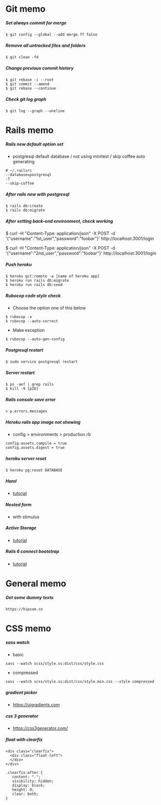# Git memo
##### Set always commit for merge
```
$ git config --global --add merge.ff false
```

##### Remove all untracked files and folders
```
$ git clean -fd
```

##### Change previous commit history
```
$ git rebase -i --root
$ git commit --amend
$ git rebase --continue
```

##### Check git log graph
```
$ git log --graph --oneline
```

# Rails memo
##### Rails new default option set
- postgresql default database / not using minitest / skip coffee auto generating
```
# ~/.railsrc
--database=postgresql
-T
--skip-coffee
```

##### After rails new with postgresql
```
$ rails db:create
$ rails db:migrate
```

##### After setting back-end environment, check working
$ curl -H "Content-Type: application/json" -X POST -d '{"username":"1st_user","password":"foobar"}' http://localhost:3001/login

$ curl -H "Content-Type: application/json" -X POST -d '{"username":"2nd_user","password":"foobar"}' http://localhost:3001/login

##### Push heroku
```
$ heroku git:remote -a [name of heroku app]
$ heroku run rails db:migrate
$ heroku run rails db:seed
```

##### Rubocop code style check
- Choose the option one of this below
```
$ rubocop -x
$ rubocop --auto-correct
```

- Make exception
```
$ rubocop --auto-gen-config  
```

##### Postgresql restart
```
$ sudo service postgresql restart
```

##### Server restart
```
$ ps -aef | grep rails    
$ kill -9 [pID]   
```

##### Rails console save error
```
> p.errors.messages
```

##### Heroku rails app image not showing
- config > environments > production.rb
```
config.assets.compile = true
config.assets.digest = true
```

##### heroku server reset
```
$ heroku pg:reset DATABASE
```

##### Haml
- [tutorial](http://haml.info/tutorial.html)

##### Nested form
- with stimulus

##### Active Storage
- [tutorial](shorturl.at/ehOX2)

##### Rails 6 connect bootstrap
- [tutorial](https://www.youtube.com/watch?v=bn9arlhfaXc)

# General memo
##### Get some dummy texts
```
https://hipsum.co
```

# CSS memo
##### sass watch
- basic
```
sass --watch scss/style.ss:dist/css/style.css
```
- compressed
```
sass --watch scss/style.ss:dist/css/style.min.css --style compressed
```

##### gradient picker
- https://uigradients.com

##### css 3 generator
- https://css3generator.com/

##### float with clearfix
```
<div class="clearfix">
  <div class="float-left">
  </div>
</div>

.clearfix:after {
   content: ".";
   visibility: hidden;
   display: block;
   height: 0;
   clear: both;
}
```
